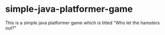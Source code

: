 # simple-java-platformer-game
This is a simple java platformer game which is titled "Who let the hamsters out?"
